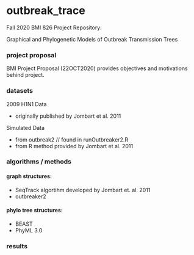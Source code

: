 # outbreak_trace

Fall 2020 BMI 826 Project Repository:

Graphical and Phylogenetic Models of Outbreak Transmission Trees


### project proposal
BMI Project Proposal (22OCT2020) provides objectives and motivations behind project.


### datasets

2009 H1N1 Data
- originally published by Jombart et al. 2011

Simulated Data
- from outbreak2 // found in runOutbreaker2.R
- from R method provided by Jombart et al. 2011

### algorithms / methods

#### graph structures:
- SeqTrack algortihm developed by Jombart et. al. 2011
- outbreaker2

#### phylo tree structures:
- BEAST
- PhyML 3.0

### results
